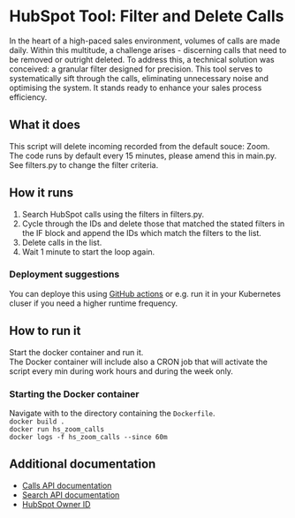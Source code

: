 # HubSpot Tool: Filter and Delete Calls

In the heart of a high-paced sales environment, volumes of calls are made daily.
Within this multitude, a challenge arises - discerning calls that need to be removed or outright deleted.
To address this, a technical solution was conceived: a granular filter designed for precision. This tool serves to systematically sift through the calls, eliminating unnecessary noise and optimising the system. It stands ready to enhance your sales process efficiency.

## What it does
This script will delete incoming recorded from the default souce: Zoom.<br>
The code runs by default every 15 minutes, please amend this in main.py.<br>
See filters.py to change the filter criteria.<br>

## How it runs
1. Search HubSpot calls using the filters in filters.py.
2. Cycle through the IDs and delete those that matched the stated filters in the IF block and append the IDs which match the filters to the list.
3. Delete calls in the list.
4. Wait 1 minute to start the loop again.

### Deployment suggestions
You can deploye this using [GitHub actions](https://github.com/features/actions) or e.g. run it in your Kubernetes cluser if you need a higher runtime frequency.

## How to run it

Start the docker container and run it.<br>
The Docker container will include also a CRON job that will activate the script every min during work hours and during the week only.

### Starting the Docker container

Navigate with to the directory containing the `Dockerfile`.<br>
`docker build .`<br>
`docker run hs_zoom_calls`<br>
`docker logs -f hs_zoom_calls --since 60m`

## Additional documentation
* [Calls API documentation](https://developers.hubspot.com/docs/api/crm/calls)
* [Search API documentation](https://developers.hubspot.com/docs/api/crm/search)
* [HubSpot Owner ID](https://legacydocs.hubspot.com/docs/methods/owners/get_owners)
